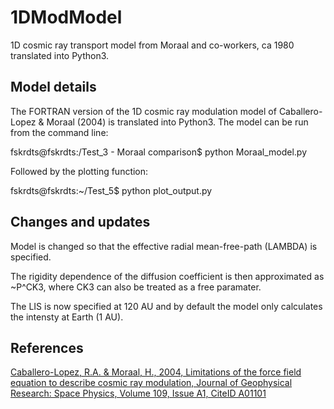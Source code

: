 # 1DModModel
1D cosmic ray transport model from Moraal and co-workers, ca 1980 translated into Python3.

## Model details

The FORTRAN version of the 1D cosmic ray modulation model of Caballero-Lopez & Moraal (2004) is translated into Python3. The model can be run from the command line:

fskrdts@fskrdts:/Test_3 - Moraal comparison$ python Moraal_model.py 

Followed by the plotting function:

fskrdts@fskrdts:~/Test_5$ python plot_output.py 

## Changes and updates

Model is changed so that the effective radial mean-free-path (LAMBDA) is specified. 

The rigidity dependence of the diffusion coefficient is then approximated as ~P^CK3, where CK3 can also be treated as a free paramater. 

The LIS is now specified at 120 AU and by default the model only calculates the intensty at Earth (1 AU).

## References

[Caballero-Lopez, R.A. & Moraal, H., 2004, Limitations of the force field equation to describe cosmic ray modulation, Journal of Geophysical Research: Space Physics, Volume 109, Issue A1, CiteID A01101](https://ui.adsabs.harvard.edu/abs/2004JGRA..109.1101C/abstract)
